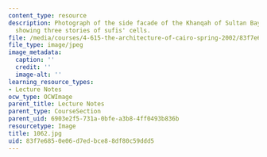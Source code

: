 ```yaml
---
content_type: resource
description: Photograph of the side facade of the Khanqah of Sultan Baybars al-Jashankir,
  showing three stories of sufis' cells.
file: /media/courses/4-615-the-architecture-of-cairo-spring-2002/83f7e6850e06d7edbce88df80c59ddd5_1062.jpg
file_type: image/jpeg
image_metadata:
  caption: ''
  credit: ''
  image-alt: ''
learning_resource_types:
- Lecture Notes
ocw_type: OCWImage
parent_title: Lecture Notes
parent_type: CourseSection
parent_uid: 6903e2f5-731a-0bfe-a3b8-4ff0493b836b
resourcetype: Image
title: 1062.jpg
uid: 83f7e685-0e06-d7ed-bce8-8df80c59ddd5
---
```

